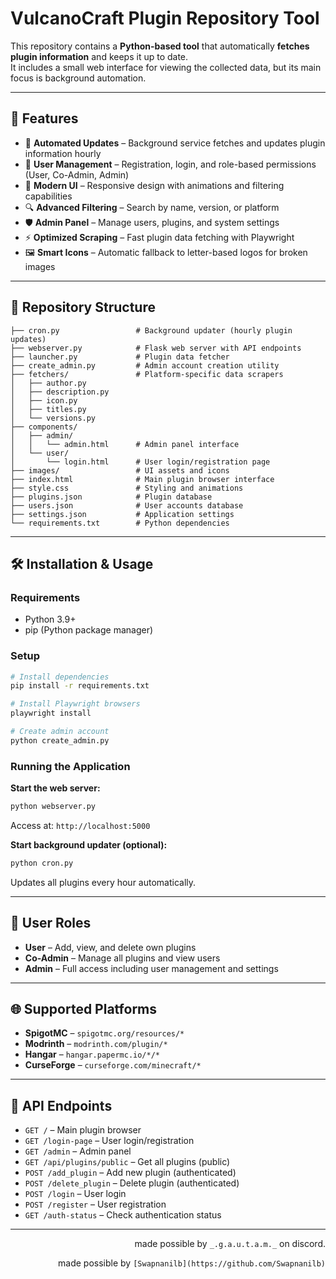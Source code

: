# VulcanoCraft Plugin Repository Tool

This repository contains a **Python-based tool** that automatically **fetches plugin information** and keeps it up to date.  
It includes a small web interface for viewing the collected data, but its main focus is background automation.

---

## 🚀 Features
- 🔄 **Automated Updates** – Background service fetches and updates plugin information hourly
- 👥 **User Management** – Registration, login, and role-based permissions (User, Co-Admin, Admin)
- 🎨 **Modern UI** – Responsive design with animations and filtering capabilities
- 🔍 **Advanced Filtering** – Search by name, version, or platform
- 🛡️ **Admin Panel** – Manage users, plugins, and system settings
- ⚡ **Optimized Scraping** – Fast plugin data fetching with Playwright
- 🖼️ **Smart Icons** – Automatic fallback to letter-based logos for broken images

---

## 📂 Repository Structure
```
├── cron.py                 # Background updater (hourly plugin updates)
├── webserver.py            # Flask web server with API endpoints
├── launcher.py             # Plugin data fetcher
├── create_admin.py         # Admin account creation utility
├── fetchers/               # Platform-specific data scrapers
│   ├── author.py
│   ├── description.py
│   ├── icon.py
│   ├── titles.py
│   └── versions.py
├── components/
│   ├── admin/
│   │   └── admin.html      # Admin panel interface
│   └── user/
│       └── login.html      # User login/registration page
├── images/                 # UI assets and icons
├── index.html              # Main plugin browser interface
├── style.css               # Styling and animations
├── plugins.json            # Plugin database
├── users.json              # User accounts database
├── settings.json           # Application settings
└── requirements.txt        # Python dependencies
```

---

## 🛠️ Installation & Usage

### Requirements
- Python 3.9+
- pip (Python package manager)

### Setup
```bash
# Install dependencies
pip install -r requirements.txt

# Install Playwright browsers
playwright install

# Create admin account
python create_admin.py
```

### Running the Application

**Start the web server:**
```bash
python webserver.py
```
Access at: `http://localhost:5000`

**Start background updater (optional):**
```bash
python cron.py
```
Updates all plugins every hour automatically.

---

## 👥 User Roles

- **User** – Add, view, and delete own plugins
- **Co-Admin** – Manage all plugins and view users
- **Admin** – Full access including user management and settings

---

## 🌐 Supported Platforms

- **SpigotMC** – `spigotmc.org/resources/*`
- **Modrinth** – `modrinth.com/plugin/*`
- **Hangar** – `hangar.papermc.io/*/*`
- **CurseForge** – `curseforge.com/minecraft/*`

---

## 📝 API Endpoints

- `GET /` – Main plugin browser
- `GET /login-page` – User login/registration
- `GET /admin` – Admin panel
- `GET /api/plugins/public` – Get all plugins (public)
- `POST /add_plugin` – Add new plugin (authenticated)
- `POST /delete_plugin` – Delete plugin (authenticated)
- `POST /login` – User login
- `POST /register` – User registration
- `GET /auth-status` – Check authentication status

---
<p align="right">made possible by <code>_.g.a.u.t.a.m._</code> on discord.</p>
<p align="right">made possible by <code>[Swapnanilb](https://github.com/Swapnanilb)</code></p>
